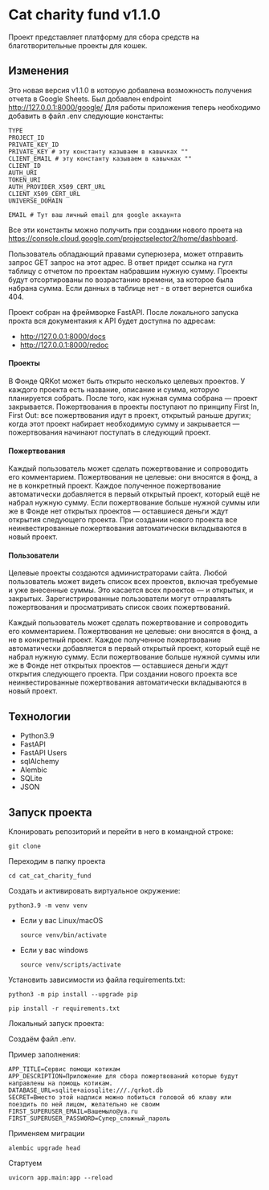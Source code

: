 # Cat charity fund v1.1.0

Проект представляет платформу для сбора средств на благотворительные проекты для кошек.

## Изменения
Это новая версия v1.1.0 в которую добавлена возможность получения отчета в Google Sheets.
Был добавлен endpoint http://127.0.0.1:8000/google/
Для работы приложения теперь необходимо добавить в файл .env следующие константы:

```
TYPE
PROJECT_ID
PRIVATE_KEY_ID
PRIVATE_KEY # эту константу казываем в кавычках ""
CLIENT_EMAIL # эту константу казываем в кавычках ""
CLIENT_ID
AUTH_URI
TOKEN_URI
AUTH_PROVIDER_X509_CERT_URL
CLIENT_X509_CERT_URL
UNIVERSE_DOMAIN

EMAIL # Тут ваш личный email для google аккаунта
```

Все эти константы можно получить при создании нового проета на https://console.cloud.google.com/projectselector2/home/dashboard.

Пользователь обладающий правами суперюзера, может отправить запрос GET запрос на этот адрес.
В ответ придет ссылка на гугл таблицу с отчетом по проектам набравшим нужную сумму.
Проекты будут отсортированы по возрастанию времени, за которое была набрана сумма.
Если данных в таблице нет - в ответ вернется ошибка 404.

Проект собран на фреймворке FastAPI. После локального запуска прокта вся документакия к API будет доступна по адресам:
* http://127.0.0.1:8000/docs
* http://127.0.0.1:8000/redoc

#### Проекты

В Фонде QRKot может быть открыто несколько целевых проектов. У каждого проекта есть название, описание и сумма, которую планируется собрать. После того, как нужная сумма собрана — проект закрывается.
Пожертвования в проекты поступают по принципу First In, First Out: все пожертвования идут в проект, открытый раньше других; когда этот проект набирает необходимую сумму и закрывается — пожертвования начинают поступать в следующий проект.

#### Пожертвования

Каждый пользователь может сделать пожертвование и сопроводить его комментарием. Пожертвования не целевые: они вносятся в фонд, а не в конкретный проект. Каждое полученное пожертвование автоматически добавляется в первый открытый проект, который ещё не набрал нужную сумму. Если пожертвование больше нужной суммы или же в Фонде нет открытых проектов — оставшиеся деньги ждут открытия следующего проекта. При создании нового проекта все неинвестированные пожертвования автоматически вкладываются в новый проект.

#### Пользователи

Целевые проекты создаются администраторами сайта. 
Любой пользователь может видеть список всех проектов, включая требуемые и уже внесенные суммы. Это касается всех проектов — и открытых, и закрытых.
Зарегистрированные пользователи могут отправлять пожертвования и просматривать список своих пожертвований.

Каждый пользователь может сделать пожертвование и сопроводить его комментарием. Пожертвования не целевые: они вносятся в фонд, а не в конкретный проект. Каждое полученное пожертвование автоматически добавляется в первый открытый проект, который ещё не набрал нужную сумму. Если пожертвование больше нужной суммы или же в Фонде нет открытых проектов — оставшиеся деньги ждут открытия следующего проекта. При создании нового проекта все неинвестированные пожертвования автоматически вкладываются в новый проект.

## Технологии

* Python3.9
* FastAPI
* FastAPI Users
* sqlAlchemy
* Alembic
* SQLite
* JSON

## Запуск проекта

Клонировать репозиторий и перейти в него в командной строке:

```
git clone 
```

Переходим в папку проекта

```
cd cat_cat_charity_fund
```

Cоздать и активировать виртуальное окружение:

```
python3.9 -m venv venv
```

* Если у вас Linux/macOS

    ```
    source venv/bin/activate
    ```

* Если у вас windows

    ```
    source venv/scripts/activate
    ```

Установить зависимости из файла requirements.txt:

```
python3 -m pip install --upgrade pip
```

```
pip install -r requirements.txt
```

Локальный запуск проекта:

Создаём файл .env.

Пример заполнения:
```
APP_TITLE=Сервис помощи котикам
APP_DESCRIPTION=Приложение для сбора пожертвований которые будут направлены на помощь котикам.
DATABASE_URL=sqlite+aiosqlite:///./qrkot.db
SECRET=Вместо этой надписи можно побиться головой об клаву или поездить по ней лицом, желательно не своим
FIRST_SUPERUSER_EMAIL=Вашемыло@ya.ru
FIRST_SUPERUSER_PASSWORD=Супер_сложный_пароль

```

Применяем миграции

```
alembic upgrade head
```

Стартуем

```
uvicorn app.main:app --reload
```
